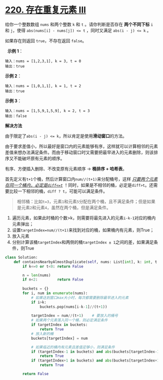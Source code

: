 # [220. 存在重复元素 III](https://leetcode-cn.com/problems/contains-duplicate-iii/)

给你一个整数数组 `nums` 和两个整数 `k` 和 `t` 。请你判断是否存在 **两个不同下标** `i` 和 `j`，使得 `abs(nums[i] - nums[j]) <= t` ，同时又满足 `abs(i - j) <= k` 。

如果存在则返回 `true`，不存在返回 `false`。

 
**示例 1**：
```
输入：nums = [1,2,3,1], k = 3, t = 0
输出：true
```

**示例 2**：
```
输入：nums = [1,0,1,1], k = 1, t = 2
输出：true
```

**示例 3**：
```
输入：nums = [1,5,9,1,5,9], k = 2, t = 3
输出：false
```

**解决方法**

由于限定了`abs(i - j) <= k`，所以肯定是使用**滑动窗口**的方法。

由于要求差值小，所以最好是窗口内的元素能够有序，这样就可以计算相邻的元素差值来想办法满足条件。而由于移动窗口时又需要把最早进入的元素删除，则该排序又不能破坏原有元素的顺序。

有序、方便插入删除、不改变原有元素顺序 &rarr; **桶排序 + 哈希表**。

首先定义有`t+1`个桶，然后计算窗口内`num//(t+1)`来分配桶号，这样 <u>*只要两个元素在同一个桶内，必定是`diff<=t`*</u> ！同时，如果是不相邻的桶，必定是`diff>t`。还需要比较一下相邻的桶，`diff ? t`，可能可以满足条件。
> 相邻桶：比如`t=3`，元素`1`和元素`5`分配在两个桶，且不满足条件；但是如果是元素`2`和元素`4`，虽然在两个桶，但是满足条件。

1. 遍历元素，如果此时桶的个数>k，则需要将最先进入的元素`i-k-1`对应的桶内元素弹出；
2. 设置`targetIndex=num//(t+1)`来找到对应的桶，如果桶内有元素，则True；
3. 放入元素
4. 分别计算该桶`targetIndex`和两侧的桶`targetIndex ± 1`之间的差，如果满足条件，则True

```py
class Solution:
    def containsNearbyAlmostDuplicate(self, nums: List[int], k: int, t: int) -> bool:
        if k<=0 or t<0: return False

        n = len(nums) 
        if n<2:         return False
        
        buckets = {}
        for i, num in enumerate(nums):
            # 如果达到窗口max大小时，每次都需要删除最早进入的元素
            if i>k:
                buckets.pop(nums[i-k-1]//(t+1))
            
            targetIndex = num//(t+1)    # 要放入的桶号
            # 如果两个元素落入同一个桶，则必定满足条件
            if targetIndex in buckets:
                return True
            # 放入新的桶
            buckets[targetIndex] = num

            # 如果临近的桶内有元素且差值足够小，则满足条件
            if (targetIndex-1 in buckets) and abs(buckets[targetIndex-1]-num)<=t:
                return True
            if (targetIndex+1 in buckets) and abs(buckets[targetIndex+1]-num)<=t:
                return True

        return False 
```